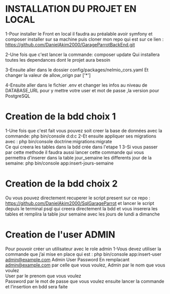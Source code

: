 # INSTALLATION DU PROJET EN LOCAL

1-Pour installer le Front en local il faudra au préalable avoir symfony et composer installer sur sa machine puis cloner mon 
repo qui est sur ce lien : https://github.com/DanielAkim2000/GarageParrotBackEnd.git

2-Une fois que c'est lancer la commande: composer update
Qui installera toutes les dependances dont le projet aura besoin

3-Ensuite aller dans le dossier config/packages/nelmio_cors.yaml
  Et changer la valeur de allow_orign par ['*']

4-Ensuite aller dans le fichier .env et changer les infos au niveau de DATABASE_URL pour y mettre votre user et mot de passe ,la version pour PostgreSQL

# Creation de la bdd choix 1

1-Une fois que c'est fait vous pouvez soit creer la base de données avec la commande: php bin/console d:d:c 
2-Et ensuite appliquer ses migrations avec : php bin/console doctrine:migrations:migrate  
Ce qui creera les tables dans la bdd crée dans l'etape 1
3-Si vous passer par cette methode il faudra aussi lancer cette commande qui vous permettra d'inserer dans la table jour_semaine les differents jour de la semaine: php bin/console app:insert-jours-semaine

# Creation de la bdd choix 2

Ou vous pouvez directement recuperer le script present sur ce repo : https://github.com/DanielAkim2000/SqlGarageParrot
et lancer le script depuis le terminal psql qui creera directement la bdd et vous inserera les tables et remplira la table jour semaine avec les jours de lundi a dimanche 

# Creation de l'user ADMIN

Pour pouvoir créer un utilisateur avec le role admin
1-Vous devez utiliser la commande que j’ai mise en place qui est : php bin/console app:insert-user admin@example.com Admin User Password 
En remplacant admin@example.com par celle que vous voulez, 
Admin par le nom que vous voulez  
User par le prenom que vous voulez  
Password par le mot de passe que vous voulez ensuite lancer la commande et l’insertion en bdd sera faite







